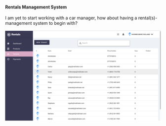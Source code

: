 #### Rentals Management System

I am yet to start working with a car manager, how about having a rental(s)-management system to begin with?

![Screen shot](screenshot.png)
